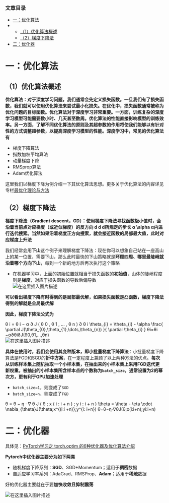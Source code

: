  

### 文章目录

- [一：优化算法](#_2)
- - [（1）优化算法概述](#1_4)
  - [（2）梯度下降法](#2_17)
- [二：优化器](#_51)

# 一：优化算法

## （1）优化算法概述

**优化算法：对于深度学习问题，我们通常会先定义损失函数。一旦我们有了损失函数，我们就可以使用优化算法来尝试最小化损失。在优化中，损失函数通常被称为优化问题的目标函数。优化算法对于深度学习⾮常重要。一方面，训练复杂的深度学习模型可能需要数小时、几天甚至数周。优化算法的性能直接影响模型的训练效率。另一方面，了解不同优化算法的原则及其超参数的作用将使我们能够以有针对性的方式调整超参数，以提高深度学习模型的性能。深度学习中，常见的优化算法有**

- 梯度下降算法
- 指数加权平均算法
- 动量梯度下降
- RMSprop算法
- Adam优化算法

这里我们以梯度下降为例介绍一下其优化算法思想。更多关于优化算法的内容详见专栏[最优化理论与方法](https://blog.csdn.net/qq_39183034/category_12029281.html?spm=1001.2014.3001.5482)

## （2）梯度下降法

**梯度下降法（Gradient descent，GD）：使用梯度下降法寻找函数极小值时，会沿着当前点对应梯度（或近似梯度）的反方向 d d d所规定的步长 α \\alpha α内进行迭代搜索。当然如果沿着梯度正方向搜索，就会接近函数的局部最大值，此时对应梯度上升法**

我们经常会用**下山**这个例子来理解梯度下降法：现在你可以想象自己站在一座高山上的某一位置，需要下山，那么此时最快的下山策略就是**环顾四周、哪里最陡峭就沿着哪个方向下山**，每到一个新的地方后再次执行这个策略

- 在机器学习中，上面的初始位置就相当于损失函数的**初始值**，山体的陡峭程度则是**梯度**，对应于损失函数的导数后偏导数  
  ![在这里插入图片描述](https://ziquyun.com/main/csdn/img?url=https%3A%2F%2Fimg-blog.csdnimg.cn%2F0d139bce0dc345659f5d5f97eef6c69e.png&rfUrl=https%3A%2F%2Fzhangxing-tech.blog.csdn.net%2Farticle%2Fdetails%2F128759600)

**可以看出梯度下降有时得到的是局部最优解，如果损失函数是凸函数，梯度下降法得到的解就是全局最优解**

**因此，梯度下降法公式为**

θ i = θ i − α ∂ J \( θ 0 , θ 1 , … , θ n \) ∂ θ i \\theta\_\{i\} = \\theta\_\{i\} \- \\alpha \\frac\{ \\partial J\(\\theta\_\{0\},\\theta\_\{1\},\\dots,\\theta\_\{n\}\) \}\{ \\partial \\theta\_\{i\} \} θi​\=θi​−α∂θi​∂J\(θ0​,θ1​,…,θn​\)​  
![在这里插入图片描述](https://ziquyun.com/main/csdn/img?url=https%3A%2F%2Fimg-blog.csdnimg.cn%2F537739a55e434412994c4d0ff6937b3c.png&rfUrl=https%3A%2F%2Fzhangxing-tech.blog.csdn.net%2Farticle%2Fdetails%2F128759600)

**具体在使用时，我们会使用其变种版本，即小批量梯度下降算法**：小批量梯度下降算法是FGD和SGD的**折中方案**，在一定程度上兼顾了以上两种方法的优点。**每次从训练样本集上随机抽取一个小样本集，在抽出来的小样本集上采用FGD迭代更新权重。被抽出的小样本集所含样本点的个数称为`batch_size`，通常设置为2的幂次方，更有利于GPU加速处理**

- `batch_size=1`，则变成了`SGD`
- `batch_size=n`，则变成了`FGD`

θ = θ − η ⋅ ∇ θ J \( θ ; x \( i : i + n \) ; y i : i + n \) \\theta = \\theta \- \\eta \\cdot \\nabla\_\{\\theta\}J\(\\theta;x\^\{\(i:i +n\)\};y\^\{i: i+n\}\) θ\=θ−η⋅∇θ​J\(θ;x\(i:i+n\);yi:i+n\)

# 二：优化器

具体见：[PyTorch学习之 torch.optim 的6种优化器及优化算法介绍](https://blog.csdn.net/qq_36589234/article/details/89330342)

**Pytorch中优化器主要分为如下两类**

- 随机梯度下降系列：**SGD**、SGD+Momentum；适用于**稠密**数据
- 自适应学习率系列：AdaGrad、RMSProp、**Adam**；适用于**稀疏**数据

好的优化器主要就在于要**加快收敛且抑制震荡**

![在这里插入图片描述](https://ziquyun.com/main/csdn/img?url=https%3A%2F%2Fimg-blog.csdnimg.cn%2F3a95138b79314ce384fad11030dfe59f.png&rfUrl=https%3A%2F%2Fzhangxing-tech.blog.csdn.net%2Farticle%2Fdetails%2F128759600)